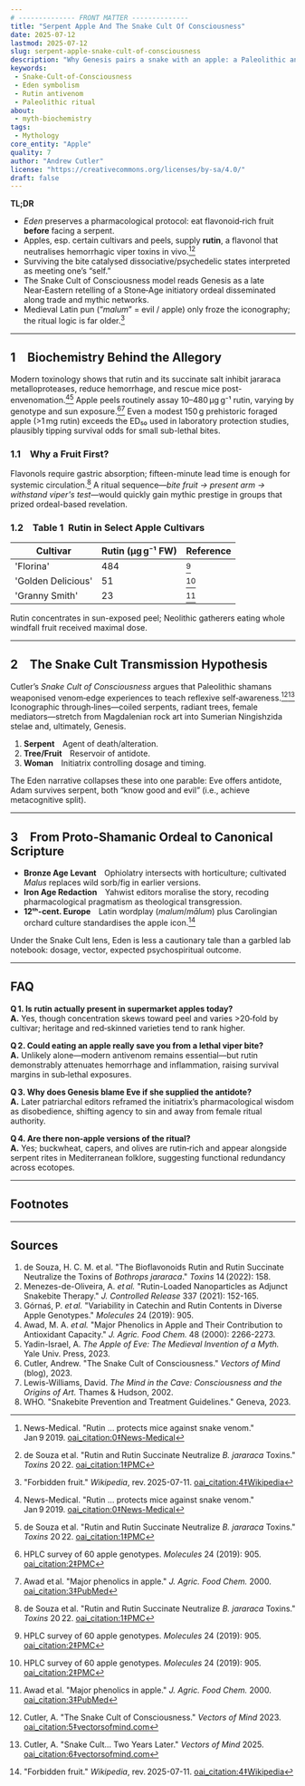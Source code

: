 ```yaml
---
# -------------- FRONT MATTER -------------- 
title: "Serpent Apple And The Snake Cult Of Consciousness"
date: 2025-07-12
lastmod: 2025-07-12
slug: serpent-apple-snake-cult-of-consciousness
description: "Why Genesis pairs a snake with an apple: a Paleolithic antivenom-and-vision ritual encoded in myth."
keywords:
 - Snake-Cult-of-Consciousness
 - Eden symbolism
 - Rutin antivenom
 - Paleolithic ritual
about:
 - myth-biochemistry
tags:
 - Mythology
core_entity: "Apple"
quality: 7
author: "Andrew Cutler"
license: "https://creativecommons.org/licenses/by-sa/4.0/"
draft: false
---
```


**TL;DR**

- *Eden* preserves a pharmacological protocol: eat flavonoid‑rich fruit **before** facing a serpent.  
- Apples, esp. certain cultivars and peels, supply **rutin**, a flavonol that neutralises hemorrhagic viper toxins in vivo.[^1][^2]  
- Surviving the bite catalysed dissociative/psychedelic states interpreted as meeting one’s “self.”  
- The Snake Cult of Consciousness model reads Genesis as a late Near‑Eastern retelling of a Stone‑Age initiatory ordeal disseminated along trade and mythic networks.  
- Medieval Latin pun (“*malum*” = evil / apple) only froze the iconography; the ritual logic is far older.[^5]

---

## 1 Biochemistry Behind the Allegory

Modern toxinology shows that rutin and its succinate salt inhibit jararaca metalloproteases, reduce hemorrhage, and rescue mice post-envenomation.[^1][^2] 
Apple peels routinely assay 10–480 µg g⁻¹ rutin, varying by genotype and sun exposure.[^3][^4] 
Even a modest 150 g prehistoric foraged apple (>1 mg rutin) exceeds the ED₅₀ used in laboratory protection studies, plausibly tipping survival odds for small sub-lethal bites.

### 1.1 Why a Fruit First?

Flavonols require gastric absorption; fifteen-minute lead time is enough for systemic circulation.[^2] 
A ritual sequence—*bite fruit → present arm → withstand viper's test*—would quickly gain mythic prestige in groups that prized ordeal-based revelation.

### 1.2 Table 1 Rutin in Select Apple Cultivars 

| Cultivar | Rutin (µg g⁻¹ FW) | Reference |
|----------|------------------|-----------|
| 'Florina' | 484 | [^3] |
| 'Golden Delicious' | 51 | [^3] |
| 'Granny Smith' | 23 | [^4] |

Rutin concentrates in sun-exposed peel; Neolithic gatherers eating whole windfall fruit received maximal dose.

---

## 2 The Snake Cult Transmission Hypothesis

Cutler’s *Snake Cult of Consciousness* argues that Paleolithic shamans weaponised venom‑edge experiences to teach reflexive self‑awareness.[^6][^7]  
Iconographic through‑lines—coiled serpents, radiant trees, female mediators—stretch from Magdalenian rock art into Sumerian Ningishzida stelae and, ultimately, Genesis.

1. **Serpent** Agent of death/alteration.  
2. **Tree/Fruit** Reservoir of antidote.  
3. **Woman** Initiatrix controlling dosage and timing.

The Eden narrative collapses these into one parable: Eve offers antidote, Adam survives serpent, both “know good and evil” (i.e., achieve metacognitive split).

---

## 3 From Proto-Shamanic Ordeal to Canonical Scripture

- **Bronze Age Levant** Ophiolatry intersects with horticulture; cultivated *Malus* replaces wild sorb/fig in earlier versions. 
- **Iron Age Redaction** Yahwist editors moralise the story, recoding pharmacological pragmatism as theological transgression. 
- **12ᵗʰ-cent. Europe** Latin wordplay (*malum*/*mālum*) plus Carolingian orchard culture standardises the apple icon.[^5]

Under the Snake Cult lens, Eden is less a cautionary tale than a garbled lab notebook: dosage, vector, expected psychospiritual outcome.

---

## FAQ

**Q 1. Is rutin actually present in supermarket apples today?**  
**A.** Yes, though concentration skews toward peel and varies >20‑fold by cultivar; heritage and red‑skinned varieties tend to rank higher.  

**Q 2. Could eating an apple really save you from a lethal viper bite?**  
**A.** Unlikely alone—modern antivenom remains essential—but rutin demonstrably attenuates hemorrhage and inflammation, raising survival margins in sub‑lethal exposures.  

**Q 3. Why does Genesis blame Eve if she supplied the antidote?**  
**A.** Later patriarchal editors reframed the initiatrix’s pharmacological wisdom as disobedience, shifting agency to sin and away from female ritual authority.  

**Q 4. Are there non‑apple versions of the ritual?**  
**A.** Yes; buckwheat, capers, and olives are rutin‑rich and appear alongside serpent rites in Mediterranean folklore, suggesting functional redundancy across ecotopes.  

---

## Footnotes

[^1]: News-Medical. "Rutin … protects mice against snake venom." Jan 9 2019. [oai_citation:0‡News-Medical](https://www.news-medical.net/news/20190109/Study-Rutin-found-in-fruits-and-vegetables-protect-mice-against-snake-venom.aspx) 
[^2]: de Souza et al. "Rutin and Rutin Succinate Neutralize *B. jararaca* Toxins." *Toxins* 20 22. [oai_citation:1‡PMC](https://pmc.ncbi.nlm.nih.gov/articles/PMC8899467/) 
[^3]: HPLC survey of 60 apple genotypes. *Molecules* 24 (2019): 905. [oai_citation:2‡PMC](https://pmc.ncbi.nlm.nih.gov/articles/PMC6429083/) 
[^4]: Awad et al. "Major phenolics in apple." *J. Agric. Food Chem.* 2000. [oai_citation:3‡PubMed](https://pubmed.ncbi.nlm.nih.gov/14558772/) 
[^5]: "Forbidden fruit." *Wikipedia*, rev. 2025-07-11. [oai_citation:4‡Wikipedia](https://en.wikipedia.org/wiki/Forbidden_fruit) 
[^6]: Cutler, A. "The Snake Cult of Consciousness." *Vectors of Mind* 2023. [oai_citation:5‡vectorsofmind.com](https://www.vectorsofmind.com/p/the-snake-cult-of-consciousness) 
[^7]: Cutler, A. "Snake Cult… Two Years Later." *Vectors of Mind* 2025. [oai_citation:6‡vectorsofmind.com](https://www.vectorsofmind.com/p/the-snake-cult-of-consciousness-two) 

---

## Sources

1. de Souza, H. C. M. et al. "The Bioflavonoids Rutin and Rutin Succinate Neutralize the Toxins of *Bothrops jararaca*." *Toxins* 14 (2022): 158. 
2. Menezes-de-Oliveira, A. *et al.* "Rutin-Loaded Nanoparticles as Adjunct Snakebite Therapy." *J. Controlled Release* 337 (2021): 152-165. 
3. Górnaś, P. *et al.* "Variability in Catechin and Rutin Contents in Diverse Apple Genotypes." *Molecules* 24 (2019): 905. 
4. Awad, M. A. *et al.* "Major Phenolics in Apple and Their Contribution to Antioxidant Capacity." *J. Agric. Food Chem.* 48 (2000): 2266-2273. 
5. Yadin-Israel, A. *The Apple of Eve: The Medieval Invention of a Myth.* Yale Univ. Press, 2023. 
6. Cutler, Andrew. "The Snake Cult of Consciousness." *Vectors of Mind* (blog), 2023. 
7. Lewis-Williams, David. *The Mind in the Cave: Consciousness and the Origins of Art.* Thames & Hudson, 2002. 
8. WHO. "Snakebite Prevention and Treatment Guidelines." Geneva, 2023. 